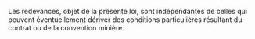 Les redevances, objet de la présente loi, sont
indépendantes de celles qui peuvent éventuellement dériver des
conditions particulières résultant du contrat ou de la convention
minière.